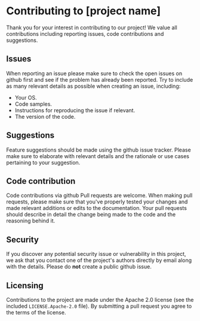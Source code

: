 # Contributing to [project name]

Thank you for your interest in contributing to our project! We value all contributions including reporting issues, code contributions and suggestions.

## Issues

When reporting an issue please make sure to check the open issues on github first and see if the problem has already been reported.
Try to include as many relevant details as possible when creating an issue, including:
* Your OS.
* Code samples.
* Instructions for reproducing the issue if relevant.
* The version of the code.

## Suggestions
Feature suggestions should be made using the github issue tracker. Please make sure to elaborate with relevant details and the rationale or use cases pertaining to your suggestion.

## Code contribution
Code contributions via github Pull requests are welcome.
When making pull requests, please make sure that you've properly tested your changes and made relevant additions or edits to the documentation.
Your pull requests should describe in detail the change being made to the code and the reasoning behind it.


## Security

If you discover any potential security issue or vulnerability in this project, we ask that you contact one of the project's authors directly by email along with the details.
Please do **not** create a public github issue.

## Licensing

Contributions to the project are made under the Apache 2.0 license (see the included `LICENSE.Apache-2.0` file).
By submitting a pull request you agree to the terms of the license.